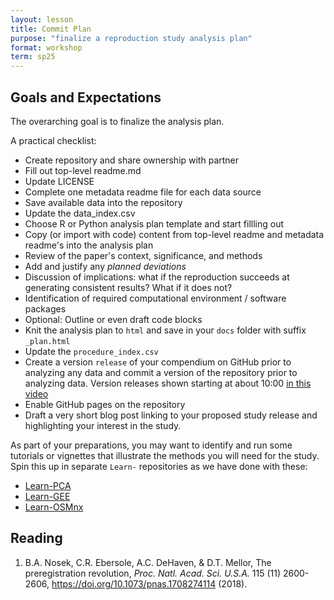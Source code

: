 ```yaml
---
layout: lesson
title: Commit Plan
purpose: "finalize a reproduction study analysis plan"
format: workshop
term: sp25
---
```


## Goals and Expectations

The overarching goal is to finalize the analysis plan.

A practical checklist:

- Create repository and share ownership with partner
- Fill out top-level readme.md
- Update LICENSE
- Complete one metadata readme file for each data source
- Save available data into the repository
- Update the data_index.csv
- Choose R or Python analysis plan template and start fillling out
- Copy (or import with code) content from top-level readme and metadata readme's into the analysis plan
- Review of the paper's context, significance, and methods
- Add and justify any *planned deviations*
- Discussion of implications: what if the reproduction succeeds at generating consistent results? What if it does not?
- Identification of required computational environment / software packages
- Optional: Outline or even draft code blocks
- Knit the analysis plan to `html` and save in your `docs` folder with suffix `_plan.html`
- Update the `procedure_index.csv`
- Create a version `release` of your compendium on GitHub prior to analyzing any data and commit a version of the repository prior to analyzing data. Version releases shown starting at about 10:00 [in this video](https://midd.hosted.panopto.com/Panopto/Pages/Viewer.aspx?id=e5db0d9d-8d7e-40e3-999d-b2890155a3c6)
- Enable GitHub pages on the repository
- Draft a very short blog post linking to your proposed study release and highlighting your interest in the study.

As part of your preparations, you may want to identify and run some tutorials or vignettes that illustrate the methods you will need for the study.
Spin this up in separate `Learn-` repositories as we have done with these:

- [Learn-PCA](https://github.com/opengisci/Learn-PCA)
- [Learn-GEE](https://github.com/opengisci/Learn-GEE)
- [Learn-OSMnx](https://github.com/opengisci/Learn-OSMnx)

## Reading

1. B.A. Nosek, C.R. Ebersole, A.C. DeHaven, & D.T. Mellor, The preregistration revolution, *Proc. Natl. Acad. Sci. U.S.A.* 115 (11) 2600-2606, https://doi.org/10.1073/pnas.1708274114 (2018).

